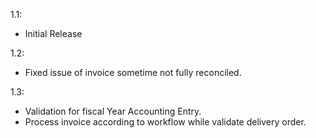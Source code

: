 1.1:

- Initial Release

1.2:

- Fixed issue of invoice sometime not fully reconciled.

1.3:

- Validation for fiscal Year Accounting Entry.
- Process invoice according to workflow while validate delivery order.